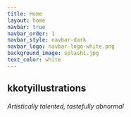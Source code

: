 ```yaml
---
title: Home
layout: home
navbar: true
navbar_order: 1
navbar_style: navbar-dark
navbar_logo: navbar-logo-white.png
background_image: splash1.jpg
text_color: white
---
```


## kkotyillustrations

###### Artistically talented, tastefully abnormal